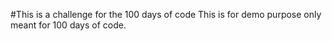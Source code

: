 #This is a challenge for the 100 days of code
This is for demo purpose only meant for 100 days of code.
